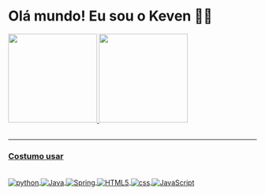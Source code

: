 # Olá mundo! Eu sou o Keven 🤜🤛 

<div>
  <a href="https://github.com/kevenSJscBR">
  <img height="180em" src="https://github-readme-stats.vercel.app/api?username=kevenSJscBR&show_icons=true&theme=Gradient&include_all_commits=true&count_private=true"/>
  <img height="180em" src="https://github-readme-stats.vercel.app/api/top-langs/?username=kevenSJscBR&layout=compact&langs_count=7&theme=Gradient"/>
</div>
<br>
<hr>

### Costumo usar

<div style="display: inline_block"><br/>

  <img align="center" alt="python" src="https://img.shields.io/badge/Python-14354C?style=for-the-badge&logo=python&logoColor=white"/>
  <img align="center" alt="Java" src="https://img.shields.io/badge/Java-ED8B00?style=for-the-badge&logo=java&logoColor=whitee" />
  <img align="center" alt="Spring" src="https://img.shields.io/badge/Spring-6DB33F?style=for-the-badge&logo=spring&logoColor=white" />
  <img align="center" alt="HTML5" src="https://img.shields.io/badge/HTML-239120?style=for-the-badge&logo=html5&logoColor=white" />
  <img align="center" alt="css" src="https://img.shields.io/badge/CSS3-1572B6?style=for-the-badge&logo=css3&logoColor=white" />
  <img align="center" alt="JavaScript" src="https://img.shields.io/badge/JavaScript-323330?style=for-the-badge&logo=javascript&logoColor=F7DF1E" />
  
</div>
          
          
